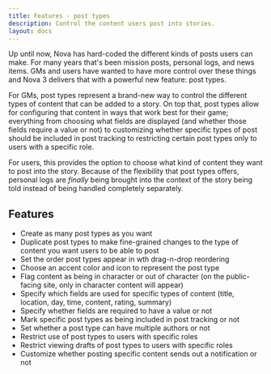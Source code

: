 ```yaml
---
title: Features - post types
description: Control the content users post into stories.
layout: docs
---
```


Up until now, Nova has hard-coded the different kinds of posts users can make. For many years that's been mission posts, personal logs, and news items. GMs and users have wanted to have more control over these things and Nova 3 delivers that with a powerful new feature: post types.

For GMs, post types represent a brand-new way to control the different types of content that can be added to a story. On top that, post types allow for configuring that content in ways that work best for their game; everything from choosing what fields are displayed (and whether those fields require a value or not) to customizing whether specific types of post should be included in post tracking to restricting certain post types only to users with a specific role.

For users, this provides the option to choose what kind of content they want to post into the story. Because of the flexibility that post types offers, personal logs are *finally* being brought into the context of the story being told instead of being handled completely separately.

## Features

- Create as many post types as you want
- Duplicate post types to make fine-grained changes to the type of content you want users to be able to post
- Set the order post types appear in wth drag-n-drop reordering
- Choose an accent color and icon to represent the post type
- Flag content as being in character or out of character (on the public-facing site, only in character content will appear)
- Specify which fields are used for specific types of content (title, location, day, time, content, rating, summary)
- Specify whether fields are required to have a value or not
- Mark specific post types as being included in post tracking or not
- Set whether a post type can have multiple authors or not
- Restrict use of post types to users with specific roles
- Restrict viewing drafts of post types to users with specific roles
- Customize whether posting specific content sends out a notification or not